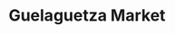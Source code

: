 ---
title: "Guelaguetza Market"
url: /wichita/guelaguetza-market-south-hydraulic-street/
shop: supermarket
---